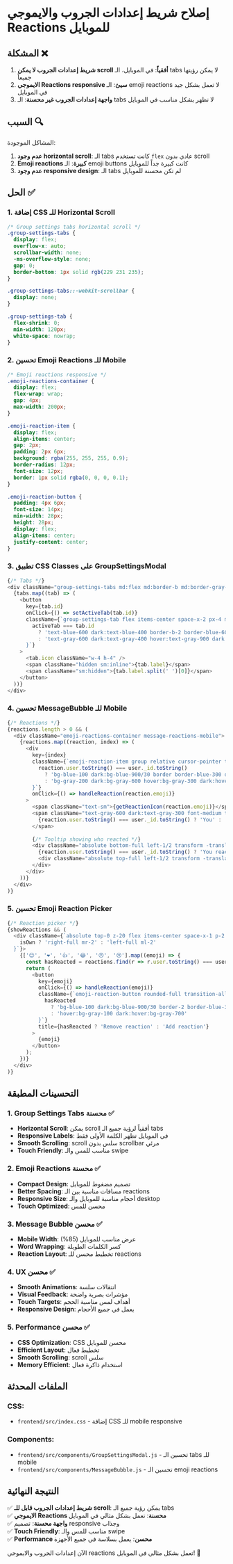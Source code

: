 # إصلاح شريط إعدادات الجروب والايموجي Reactions للموبايل

## المشكلة ❌
1. **شريط إعدادات الجروب لا يمكن scroll أفقياً**: في الموبايل، الـ tabs لا يمكن رؤيتها جميعاً
2. **الايموجي Reactions responsive سيئ**: الـ emoji reactions لا تعمل بشكل جيد في الموبايل
3. **واجهة إعدادات الجروب غير محسنة**: الـ tabs لا تظهر بشكل مناسب في الموبايل

## السبب 🔍
المشاكل الموجودة:
1. **عدم وجود horizontal scroll**: الـ tabs كانت تستخدم `flex` عادي بدون scroll
2. **Emoji reactions كبيرة**: الـ emoji buttons كانت كبيرة جداً للموبايل
3. **عدم وجود responsive design**: الـ tabs لم تكن محسنة للموبايل

## الحل ✅

### 1. إضافة CSS للـ Horizontal Scroll
```css
/* Group settings tabs horizontal scroll */
.group-settings-tabs {
  display: flex;
  overflow-x: auto;
  scrollbar-width: none;
  -ms-overflow-style: none;
  gap: 0;
  border-bottom: 1px solid rgb(229 231 235);
}

.group-settings-tabs::-webkit-scrollbar {
  display: none;
}

.group-settings-tab {
  flex-shrink: 0;
  min-width: 120px;
  white-space: nowrap;
}
```

### 2. تحسين Emoji Reactions للـ Mobile
```css
/* Emoji reactions responsive */
.emoji-reactions-container {
  display: flex;
  flex-wrap: wrap;
  gap: 4px;
  max-width: 200px;
}

.emoji-reaction-item {
  display: flex;
  align-items: center;
  gap: 2px;
  padding: 2px 6px;
  background: rgba(255, 255, 255, 0.9);
  border-radius: 12px;
  font-size: 12px;
  border: 1px solid rgba(0, 0, 0, 0.1);
}

.emoji-reaction-button {
  padding: 4px 6px;
  font-size: 14px;
  min-width: 28px;
  height: 28px;
  display: flex;
  align-items: center;
  justify-content: center;
}
```

### 3. تطبيق CSS Classes على GroupSettingsModal
```javascript
{/* Tabs */}
<div className="group-settings-tabs md:flex md:border-b md:border-gray-200 md:dark:border-gray-700">
  {tabs.map((tab) => (
    <button
      key={tab.id}
      onClick={() => setActiveTab(tab.id)}
      className={`group-settings-tab flex items-center space-x-2 px-4 md:px-6 py-3 text-sm font-medium transition-colors ${
        activeTab === tab.id
          ? 'text-blue-600 dark:text-blue-400 border-b-2 border-blue-600 dark:border-blue-400'
          : 'text-gray-600 dark:text-gray-400 hover:text-gray-900 dark:hover:text-white'
      }`}
    >
      <tab.icon className="w-4 h-4" />
      <span className="hidden sm:inline">{tab.label}</span>
      <span className="sm:hidden">{tab.label.split(' ')[0]}</span>
    </button>
  ))}
</div>
```

### 4. تحسين MessageBubble للـ Mobile
```javascript
{/* Reactions */}
{reactions.length > 0 && (
  <div className="emoji-reactions-container message-reactions-mobile">
    {reactions.map((reaction, index) => (
      <div
        key={index}
        className={`emoji-reaction-item group relative cursor-pointer transition-all duration-200 hover:scale-105 ${
          reaction.user.toString() === user._id.toString()
            ? 'bg-blue-100 dark:bg-blue-900/30 border border-blue-300 dark:border-blue-700' 
            : 'bg-gray-200 dark:bg-gray-600 hover:bg-gray-300 dark:hover:bg-gray-500'
        }`}
        onClick={() => handleReaction(reaction.emoji)}
      >
        <span className="text-sm">{getReactionIcon(reaction.emoji)}</span>
        <span className="text-gray-600 dark:text-gray-300 font-medium text-xs">
          {reaction.user.toString() === user._id.toString() ? 'You' : '1'}
        </span>
        
        {/* Tooltip showing who reacted */}
        <div className="absolute bottom-full left-1/2 transform -translate-x-1/2 mb-2 px-2 py-1 bg-gray-900 dark:bg-gray-700 text-white text-xs rounded shadow-lg opacity-0 group-hover:opacity-100 transition-opacity duration-200 pointer-events-none whitespace-nowrap z-50">
          {reaction.user.toString() === user._id.toString() ? 'You reacted' : `${reaction.userName || 'Someone'} reacted`}
          <div className="absolute top-full left-1/2 transform -translate-x-1/2 border-4 border-transparent border-t-gray-900 dark:border-t-gray-700"></div>
        </div>
      </div>
    ))}
  </div>
)}
```

### 5. تحسين Emoji Reaction Picker
```javascript
{/* Reaction picker */}
{showReactions && (
  <div className={`absolute top-0 z-20 flex items-center space-x-1 p-2 bg-white dark:bg-gray-800 rounded-xl shadow-xl border border-gray-200 dark:border-gray-700 ${
    isOwn ? 'right-full mr-2' : 'left-full ml-2'
  }`}>
    {['😊', '❤️', '👍', '😂', '😠', '😢'].map((emoji) => {
      const hasReacted = reactions.find(r => r.user.toString() === user._id.toString() && r.emoji === emoji);
      return (
        <button
          key={emoji}
          onClick={() => handleReaction(emoji)}
          className={`emoji-reaction-button rounded-full transition-all duration-200 text-lg md:text-2xl hover:scale-125 active:scale-95 ${
            hasReacted 
              ? 'bg-blue-100 dark:bg-blue-900/30 border-2 border-blue-300 dark:border-blue-700' 
              : 'hover:bg-gray-100 dark:hover:bg-gray-700'
          }`}
          title={hasReacted ? 'Remove reaction' : 'Add reaction'}
        >
          {emoji}
        </button>
      );
    })}
  </div>
)}
```

## التحسينات المطبقة

### 1. Group Settings Tabs محسنة ✅
- **Horizontal Scroll**: يمكن scroll أفقياً لرؤية جميع الـ tabs
- **Responsive Labels**: في الموبايل تظهر الكلمة الأولى فقط
- **Smooth Scrolling**: scroll سلس بدون scrollbar مرئي
- **Touch Friendly**: مناسب للمس والـ swipe

### 2. Emoji Reactions محسنة ✅
- **Compact Design**: تصميم مضغوط للموبايل
- **Better Spacing**: مسافات مناسبة بين الـ reactions
- **Responsive Size**: أحجام مناسبة للموبايل والـ desktop
- **Touch Optimized**: محسن للمس

### 3. Message Bubble محسن ✅
- **Mobile Width**: عرض مناسب للموبايل (85%)
- **Word Wrapping**: كسر الكلمات الطويلة
- **Reaction Layout**: تخطيط محسن للـ reactions

### 4. UX محسن ✅
- **Smooth Animations**: انتقالات سلسة
- **Visual Feedback**: مؤشرات بصرية واضحة
- **Touch Targets**: أهداف لمس مناسبة الحجم
- **Responsive Design**: يعمل في جميع الأحجام

### 5. Performance محسن ✅
- **CSS Optimization**: CSS محسن للموبايل
- **Efficient Layout**: تخطيط فعال
- **Smooth Scrolling**: scroll سلس
- **Memory Efficient**: استخدام ذاكرة فعال

## الملفات المحدثة

### CSS:
- `frontend/src/index.css` - إضافة CSS للـ mobile responsive

### Components:
- `frontend/src/components/GroupSettingsModal.js` - تحسين الـ tabs للـ mobile
- `frontend/src/components/MessageBubble.js` - تحسين الـ emoji reactions

## النتيجة النهائية

✅ **شريط إعدادات الجروب قابل للـ scroll**: يمكن رؤية جميع الـ tabs  
✅ **الايموجي Reactions محسنة**: تعمل بشكل مثالي في الموبايل  
✅ **واجهة محسنة**: تصميم responsive وجذاب  
✅ **Touch Friendly**: مناسب للمس والـ swipe  
✅ **Performance محسن**: يعمل بسلاسة في جميع الأجهزة  

الآن إعدادات الجروب والايموجي reactions تعمل بشكل مثالي في الموبايل! 🎉
